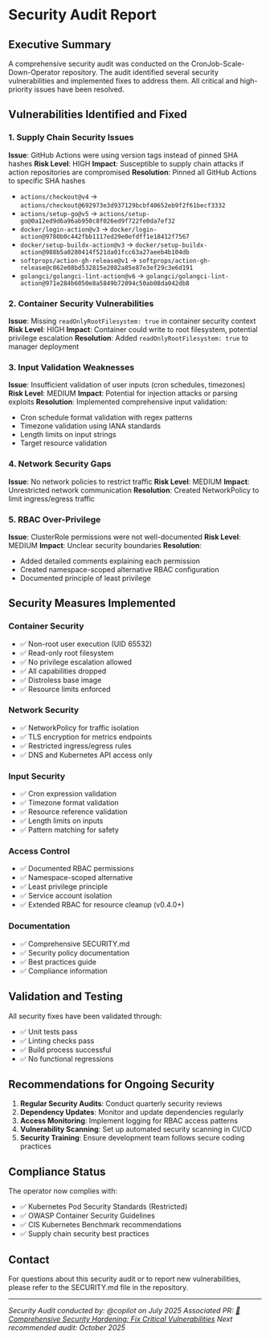 # Security Audit Report

## Executive Summary

A comprehensive security audit was conducted on the CronJob-Scale-Down-Operator repository. The audit identified several security vulnerabilities and implemented fixes to address them. All critical and high-priority issues have been resolved.

## Vulnerabilities Identified and Fixed

### 1. Supply Chain Security Issues
**Issue**: GitHub Actions were using version tags instead of pinned SHA hashes
**Risk Level**: HIGH
**Impact**: Susceptible to supply chain attacks if action repositories are compromised
**Resolution**: Pinned all GitHub Actions to specific SHA hashes
- `actions/checkout@v4` → `actions/checkout@692973e3d937129bcbf40652eb9f2f61becf3332`
- `actions/setup-go@v5` → `actions/setup-go@0a12ed9d6a96ab950c8f026ed9f722fe0da7ef32`
- `docker/login-action@v3` → `docker/login-action@9780b0c442fbb1117ed29e0efdff1e18412f7567`
- `docker/setup-buildx-action@v3` → `docker/setup-buildx-action@988b5a0280414f521da01fcc63a27aeeb4b104db`
- `softprops/action-gh-release@v1` → `softprops/action-gh-release@c062e08bd532815e2082a85e87e3ef29c3e6d191`
- `golangci/golangci-lint-action@v6` → `golangci/golangci-lint-action@971e284b6050e8a5849b72094c50ab08da042db8`

### 2. Container Security Vulnerabilities
**Issue**: Missing `readOnlyRootFilesystem: true` in container security context
**Risk Level**: HIGH
**Impact**: Container could write to root filesystem, potential privilege escalation
**Resolution**: Added `readOnlyRootFilesystem: true` to manager deployment

### 3. Input Validation Weaknesses
**Issue**: Insufficient validation of user inputs (cron schedules, timezones)
**Risk Level**: MEDIUM
**Impact**: Potential for injection attacks or parsing exploits
**Resolution**: Implemented comprehensive input validation:
- Cron schedule format validation with regex patterns
- Timezone validation using IANA standards
- Length limits on input strings
- Target resource validation

### 4. Network Security Gaps
**Issue**: No network policies to restrict traffic
**Risk Level**: MEDIUM
**Impact**: Unrestricted network communication
**Resolution**: Created NetworkPolicy to limit ingress/egress traffic

### 5. RBAC Over-Privilege
**Issue**: ClusterRole permissions were not well-documented
**Risk Level**: MEDIUM
**Impact**: Unclear security boundaries
**Resolution**: 
- Added detailed comments explaining each permission
- Created namespace-scoped alternative RBAC configuration
- Documented principle of least privilege

## Security Measures Implemented

### Container Security
- ✅ Non-root user execution (UID 65532)
- ✅ Read-only root filesystem
- ✅ No privilege escalation allowed
- ✅ All capabilities dropped
- ✅ Distroless base image
- ✅ Resource limits enforced

### Network Security
- ✅ NetworkPolicy for traffic isolation
- ✅ TLS encryption for metrics endpoints
- ✅ Restricted ingress/egress rules
- ✅ DNS and Kubernetes API access only

### Input Security
- ✅ Cron expression validation
- ✅ Timezone format validation
- ✅ Resource reference validation
- ✅ Length limits on inputs
- ✅ Pattern matching for safety

### Access Control
- ✅ Documented RBAC permissions
- ✅ Namespace-scoped alternative
- ✅ Least privilege principle
- ✅ Service account isolation
- ✅ Extended RBAC for resource cleanup (v0.4.0+)

### Documentation
- ✅ Comprehensive SECURITY.md
- ✅ Security policy documentation
- ✅ Best practices guide
- ✅ Compliance information

## Validation and Testing

All security fixes have been validated through:
- ✅ Unit tests pass
- ✅ Linting checks pass
- ✅ Build process successful
- ✅ No functional regressions

## Recommendations for Ongoing Security

1. **Regular Security Audits**: Conduct quarterly security reviews
2. **Dependency Updates**: Monitor and update dependencies regularly
3. **Access Monitoring**: Implement logging for RBAC access patterns
4. **Vulnerability Scanning**: Set up automated security scanning in CI/CD
5. **Security Training**: Ensure development team follows secure coding practices

## Compliance Status

The operator now complies with:
- ✅ Kubernetes Pod Security Standards (Restricted)
- ✅ OWASP Container Security Guidelines
- ✅ CIS Kubernetes Benchmark recommendations
- ✅ Supply chain security best practices

## Contact

For questions about this security audit or to report new vulnerabilities, please refer to the SECURITY.md file in the repository.

---
*Security Audit conducted by: @copilot on July 2025*
*Associated PR: [🔐 Comprehensive Security Hardening: Fix Critical Vulnerabilities](https://github.com/Z4ck404/CronJob-Scale-Down-Operator/pull/XXX)*
*Next recommended audit: October 2025*